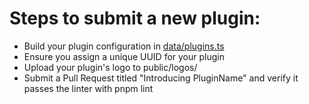 # Steps to submit a new plugin:

- Build your plugin configuration in [data/plugins.ts](https://github.com/minhanhld/starkagent/blob/main/data/plugins.ts)
- Ensure you assign a unique UUID for your plugin
- Upload your plugin's logo to public/logos/
- Submit a Pull Request titled "Introducing PluginName" and verify it passes the linter with pnpm lint
